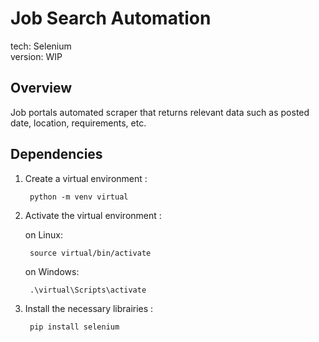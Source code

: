 # Job Search Automation

tech: Selenium<br>
version: WIP
## Overview
Job portals automated scraper that returns relevant data such as posted date, location, requirements, etc.

## Dependencies

1. Create a virtual environment :

        python -m venv virtual
        
2. Activate the virtual environment :

    on Linux:

        source virtual/bin/activate
        
    on Windows:
        
        .\virtual\Scripts\activate
        
3. Install the necessary librairies :

        pip install selenium
